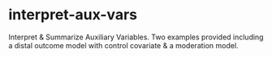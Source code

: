 # interpret-aux-vars
Interpret &amp; Summarize Auxiliary Variables. Two examples provided including a distal outcome model with control covariate &amp; a moderation model.
